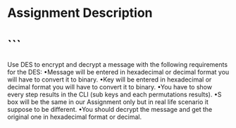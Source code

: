  # Assignment Description
 
# ```
Use DES to encrypt and decrypt a message with the following requirements for the DES:
•Message will be entered in hexadecimal or decimal format you will have to convert it to binary.
•Key will be entered in hexadecimal or decimal format you will have to convert it to binary.
•You have to show every step results in the CLI (sub keys and each permutations results).
•S box will be the same in our Assignment only but in real life scenario it suppose to be different.
•You should decrypt the message and get the original one in hexadecimal format or decimal.
```
